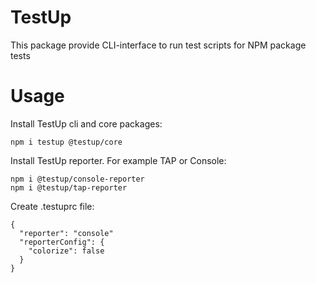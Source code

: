 # TestUp

This package provide CLI-interface to run test scripts for NPM package tests

# Usage

Install TestUp cli and core packages:

```
npm i testup @testup/core
```

Install TestUp reporter. For example TAP or Console:

```
npm i @testup/console-reporter
npm i @testup/tap-reporter
```

Create .testuprc file:
```
{
  "reporter": "console"
  "reporterConfig": {
    "colorize": false
  }
}
```

